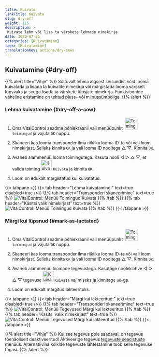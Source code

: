 ```yaml
---
title: Kuivata
linkTitle: Kuivata
slug: dry-off
weight: 115
description: >
 Kuivata lehm või lisa ta värskete lehmade nimekirja
date: 2023-07-26
categories: [Kuivatamine]
tags: [Kuivatamine]
translationKey: actions/dry-cows
---
```


## Kuivatamine {#dry-off}

{{% alert title="Vihje" %}}
Sõltuvalt lehma algsest seisundist võid looma kuivatada ja lisada ta kuivatite nimekirja või märgistada looma värskelt lüpsvaks ja seega lisada ta värskete lüpsjate nimekirja. Funktsioonide vaheline eristamine on tehtud pluss- või miinussümboliga.
{{% /alert %}}

### Lehma kuivatamine {#dry-off-a-cow}

1. Oma VitalControl seadme põhiekraanil vali menüüpunkt &nbsp;<img src="/icons/actions.svg" width="40" align="bottom" alt="Toimingud" /> `toimingud` ja vajuta `OK` nuppu.

2. Skaneeri kas looma transponder ilma riikliku looma ID-ta või vali loom nimekirjast. Selleks kinnita `OK` ja vali looma ID nooltega △ ▽. Kinnita `OK`.

3. Avaneb alammenüü looma toimingutega. Kasuta nooli ◁ ▷ △ ▽, et valida toiming <img src="/icons/actions/dryoff-plus.svg" width="35" align="bottom" alt="Kuivata" /> `Kuivata` ja kinnita `OK`.

4. Loom on edukalt märgistatud kui kuivatatud.

{{< tabpane >}}
{{< tab header="Lehma kuivatamine:" text=true disabled=true />}}
{{% tab header="Transponderi skaneerimine" text=true %}}
![VitalControl: Menüü Toimingud Kuivata](../images/dryoff-scan.png "Kuivata lehm")
{{% /tab %}}
{{% tab header="Käsitsi valik nimekirjast" text=true %}}
![VitalControl: Menüü Toimingud Kuivata](../images/dryoff.png "Kuivata lehm")
{{% /tab %}}
{{< /tabpane >}}

### Märgi kui lüpsnud {#mark-as-lactated}

1. Oma VitalControl seadme põhiekraanil vali menüüpunkt &nbsp;<img src="/icons/actions.svg" width="40" align="bottom" alt="Toimingud" /> `toimingud` ja vajuta `OK` nuppu.

2. Skaneeri kas looma transponder ilma riikliku looma ID-ta või vali loom nimekirjast. Selleks kinnita `OK` ja vali looma ID nooltega △ ▽. Kinnita `OK`.

3. Avaneb alammenüü loomade tegevustega. Kasutage nooleklahve ◁ ▷ △ ▽ tegevuse <img src="/icons/actions/dryoff-minus.svg" width="35" align="bottom" alt="Kuivata" /> `Kuivata` valimiseks ja kinnitage `OK`-ga.

4. Loom on edukalt märgitud lakteerituks.

{{< tabpane >}}
{{< tab header="Märgi kui lakteeritud:" text=true disabled=true />}}
{{% tab header="Transponderi skaneerimine" text=true %}}
![VitalControl: Menüü Tegevused Märgi kui lakteeritud](../images/lactated-scan.png "Märgi kui lakteeritud")
{{% /tab %}}
{{% tab header="Käsitsi valik nimekirjast" text=true %}}
![VitalControl: Menüü Tegevused Märgi kui lakteeritud](../images/lactated.png "Märgi kui lakteeritud")
{{% /tab %}}
{{< /tabpane >}}


{{% alert title="Vihje" %}}
Kui see tegevus pole saadaval, on tegevus tõenäoliselt deaktiveeritud! Aktiveerige tegevus [tegevuste seadistuste](../setting/) menüüs. Alternatiivina kõikide tegevuste lähtestamine toob selle tegevuse tagasi.
{{% /alert %}}
